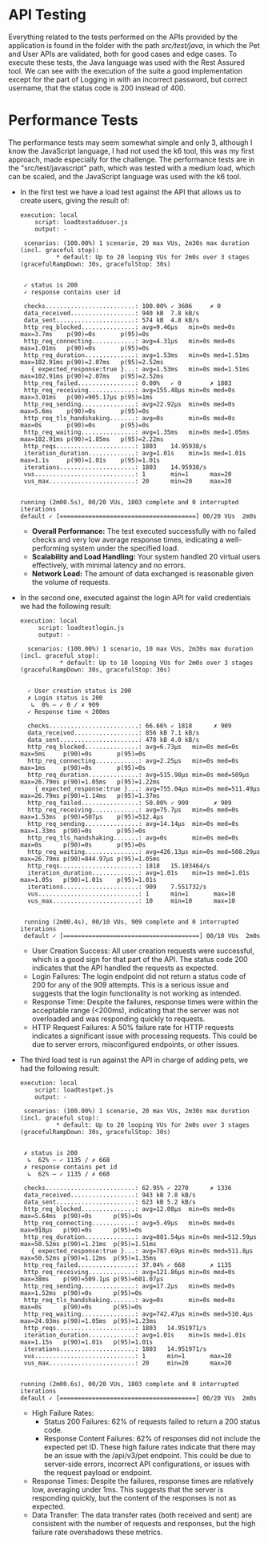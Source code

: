 # API Testing
Everything related to the tests performed on the APIs provided by the application is found in the folder with the path *src/test/java*, in which the Pet and User APIs are validated, both for good cases and edge cases. To execute these tests, the Java language was used with the Rest Assured tool.
We can see with the execution of the suite a good implementation except for the part of Logging in with an incorrect password, but correct username, that the status code is 200 instead of 400.

# Performance Tests
The performance tests may seem somewhat simple and only 3, although I know the JavaScript language, I had not used the k6 tool, this was my first approach, made especially for the challenge.
The performance tests are in the "src/test/javascript" path, which was tested with a medium load, which can be scaled, and the JavaScript language was used with the k6 tool.
- In the first test we have a load test against the API that allows us to create users, giving the result of:
    ```
  execution: local
        script: loadtestadduser.js
        output: -

     scenarios: (100.00%) 1 scenario, 20 max VUs, 2m30s max duration (incl. graceful stop):
              * default: Up to 20 looping VUs for 2m0s over 3 stages (gracefulRampDown: 30s, gracefulStop: 30s)


     ✓ status is 200
     ✓ response contains user id

     checks.........................: 100.00% ✓ 3606     ✗ 0
     data_received..................: 940 kB  7.8 kB/s
     data_sent......................: 574 kB  4.8 kB/s
     http_req_blocked...............: avg=9.46µs   min=0s med=0s     max=3.7ms    p(90)=0s       p(95)=0s
     http_req_connecting............: avg=4.31µs   min=0s med=0s     max=1.01ms   p(90)=0s       p(95)=0s
     http_req_duration..............: avg=1.53ms   min=0s med=1.51ms max=102.91ms p(90)=2.07ms   p(95)=2.52ms
       { expected_response:true }...: avg=1.53ms   min=0s med=1.51ms max=102.91ms p(90)=2.07ms   p(95)=2.52ms
     http_req_failed................: 0.00%   ✓ 0        ✗ 1803
     http_req_receiving.............: avg=155.48µs min=0s med=0s     max=3.01ms   p(90)=905.17µs p(95)=1ms
     http_req_sending...............: avg=22.92µs  min=0s med=0s     max=5.6ms    p(90)=0s       p(95)=0s
     http_req_tls_handshaking.......: avg=0s       min=0s med=0s     max=0s       p(90)=0s       p(95)=0s
     http_req_waiting...............: avg=1.35ms   min=0s med=1.05ms max=102.91ms p(90)=1.85ms   p(95)=2.22ms
     http_reqs......................: 1803    14.95938/s
     iteration_duration.............: avg=1.01s    min=1s med=1.01s  max=1.1s     p(90)=1.01s    p(95)=1.01s
     iterations.....................: 1803    14.95938/s
     vus............................: 1       min=1      max=20
     vus_max........................: 20      min=20     max=20

                                                                                                                                                                                                             
  running (2m00.5s), 00/20 VUs, 1803 complete and 0 interrupted iterations                                                                                                                                     
  default ✓ [======================================] 00/20 VUs  2m0s   
  ```

  - **Overall Performance:** The test executed successfully with no failed checks and very low average response times, indicating a well-performing system under the specified load.
  - **Scalability and Load Handling:** Your system handled 20 virtual users effectively, with minimal latency and no errors.
  - **Network Load:** The amount of data exchanged is reasonable given the volume of requests.

 - In the second one, executed against the login API for valid credentials we had the following result:
   ```
   execution: local
        script: loadtestlogin.js
        output: -

     scenarios: (100.00%) 1 scenario, 10 max VUs, 2m30s max duration (incl. graceful stop):
              * default: Up to 10 looping VUs for 2m0s over 3 stages (gracefulRampDown: 30s, gracefulStop: 30s)


     ✓ User creation status is 200
     ✗ Login status is 200
      ↳  0% — ✓ 0 / ✗ 909
     ✓ Response time < 200ms

     checks.........................: 66.66% ✓ 1818      ✗ 909
     data_received..................: 856 kB 7.1 kB/s
     data_sent......................: 478 kB 4.0 kB/s
     http_req_blocked...............: avg=6.73µs   min=0s med=0s       max=5ms     p(90)=0s       p(95)=0s
     http_req_connecting............: avg=2.25µs   min=0s med=0s       max=1ms     p(90)=0s       p(95)=0s
     http_req_duration..............: avg=515.98µs min=0s med=509µs    max=26.79ms p(90)=1.05ms   p(95)=1.22ms
       { expected_response:true }...: avg=755.04µs min=0s med=511.49µs max=26.79ms p(90)=1.14ms   p(95)=1.37ms
     http_req_failed................: 50.00% ✓ 909       ✗ 909
     http_req_receiving.............: avg=75.7µs   min=0s med=0s       max=1.53ms  p(90)=507µs    p(95)=512.4µs
     http_req_sending...............: avg=14.14µs  min=0s med=0s       max=1.33ms  p(90)=0s       p(95)=0s
     http_req_tls_handshaking.......: avg=0s       min=0s med=0s       max=0s      p(90)=0s       p(95)=0s
     http_req_waiting...............: avg=426.13µs min=0s med=508.29µs max=26.79ms p(90)=844.97µs p(95)=1.05ms
     http_reqs......................: 1818   15.103464/s
     iteration_duration.............: avg=1.01s    min=1s med=1.01s    max=1.05s   p(90)=1.01s    p(95)=1.01s
     iterations.....................: 909    7.551732/s
     vus............................: 1      min=1       max=10
     vus_max........................: 10     min=10      max=10

                                                                                                                                                                                                             
    running (2m00.4s), 00/10 VUs, 909 complete and 0 interrupted iterations                                                                                                                                      
    default ✓ [======================================] 00/10 VUs  2m0s     
   ```
    - User Creation Success: All user creation requests were successful, which is a good sign for that part of the API. The status code 200 indicates that the API handled the requests as expected.
    - Login Failures: The login endpoint did not return a status code of 200 for any of the 909 attempts. This is a serious issue and suggests that the login functionality is not working as intended.
    - Response Time: Despite the failures, response times were within the acceptable range (<200ms), indicating that the server was not overloaded and was responding quickly to requests.
    - HTTP Request Failures: A 50% failure rate for HTTP requests indicates a significant issue with processing requests. This could be due to server errors, misconfigured endpoints, or other issues.

  - The third load test is run against the API in charge of adding pets, we had the following result:
    ```
    execution: local
        script: loadtestpet.js
        output: -

     scenarios: (100.00%) 1 scenario, 20 max VUs, 2m30s max duration (incl. graceful stop):
              * default: Up to 20 looping VUs for 2m0s over 3 stages (gracefulRampDown: 30s, gracefulStop: 30s)


     ✗ status is 200
      ↳  62% — ✓ 1135 / ✗ 668
     ✗ response contains pet id
      ↳  62% — ✓ 1135 / ✗ 668

     checks.........................: 62.95% ✓ 2270      ✗ 1336
     data_received..................: 943 kB 7.8 kB/s
     data_sent......................: 623 kB 5.2 kB/s
     http_req_blocked...............: avg=12.08µs  min=0s med=0s       max=5.64ms  p(90)=0s      p(95)=0s
     http_req_connecting............: avg=5.49µs   min=0s med=0s       max=918µs   p(90)=0s      p(95)=0s
     http_req_duration..............: avg=881.54µs min=0s med=512.59µs max=50.52ms p(90)=1.21ms  p(95)=1.51ms
       { expected_response:true }...: avg=787.69µs min=0s med=511.8µs  max=50.52ms p(90)=1.12ms  p(95)=1.35ms
     http_req_failed................: 37.04% ✓ 668       ✗ 1135
     http_req_receiving.............: avg=121.86µs min=0s med=0s       max=38ms    p(90)=509.1µs p(95)=601.07µs
     http_req_sending...............: avg=17.2µs   min=0s med=0s       max=1.52ms  p(90)=0s      p(95)=0s
     http_req_tls_handshaking.......: avg=0s       min=0s med=0s       max=0s      p(90)=0s      p(95)=0s
     http_req_waiting...............: avg=742.47µs min=0s med=510.4µs  max=24.03ms p(90)=1.05ms  p(95)=1.23ms
     http_reqs......................: 1803   14.951971/s
     iteration_duration.............: avg=1.01s    min=1s med=1.01s    max=1.15s   p(90)=1.01s   p(95)=1.01s
     iterations.....................: 1803   14.951971/s
     vus............................: 1      min=1       max=20
     vus_max........................: 20     min=20      max=20

                                                                                                                                                                                                             
    running (2m00.6s), 00/20 VUs, 1803 complete and 0 interrupted iterations                                                                                                                                     
    default ✓ [======================================] 00/20 VUs  2m0s
    ```
    - High Failure Rates:
      - Status 200 Failures: 62% of requests failed to return a 200 status code.
      - Response Content Failures: 62% of responses did not include the expected pet ID.
      These high failure rates indicate that there may be an issue with the /api/v3/pet endpoint. This could be due to server-side errors, incorrect API configurations, or issues with the request payload or endpoint.
    - Response Times: Despite the failures, response times are relatively low, averaging under 1ms. This suggests that the server is responding quickly, but the content of the responses is not as expected.
    - Data Transfer: The data transfer rates (both received and sent) are consistent with the number of requests and responses, but the high failure rate overshadows these metrics.
